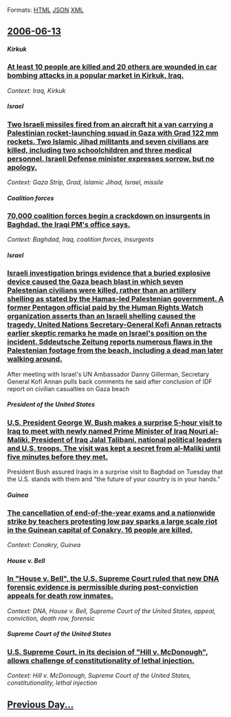
Formats: [HTML](2006/06/13/index.html)  [JSON](2006/06/13/index.json)  [XML](2006/06/13/index.xml)  

## [2006-06-13](/news/2006/06/13/index.md)

##### Kirkuk
### [ At least 10 people are killed and 20 others are wounded in car bombing attacks in a popular market in Kirkuk, Iraq. ](/news/2006/06/13/at-least-10-people-are-killed-and-20-others-are-wounded-in-car-bombing-attacks-in-a-popular-market-in-kirkuk-iraq.md)
_Context: Iraq, Kirkuk_

##### Israel
### [ Two Israeli missiles fired from an aircraft hit a van carrying a Palestinian rocket-launching squad in Gaza with Grad 122 mm rockets. Two Islamic Jihad militants and seven civilians are killed, including two schoolchildren and three medical personnel. Israeli Defense minister expresses sorrow, but no apology. ](/news/2006/06/13/two-israeli-missiles-fired-from-an-aircraft-hit-a-van-carrying-a-palestinian-rocket-launching-squad-in-gaza-with-grad-122-mm-rockets-two-i.md)
_Context: Gaza Strip, Grad, Islamic Jihad, Israel, missile_

##### Coalition forces
### [ 70,000 coalition forces begin a crackdown on insurgents in Baghdad, the Iraqi PM's office says. ](/news/2006/06/13/70-000-coalition-forces-begin-a-crackdown-on-insurgents-in-baghdad-the-iraqi-pm-s-office-says.md)
_Context: Baghdad, Iraq, coalition forces, insurgents_

##### Israel
### [ Israeli investigation brings evidence that a buried explosive device caused the Gaza beach blast in which seven Palestenian civilians were killed, rather than an artillery shelling as stated by the Hamas-led Palestenian government. A former Pentagon official paid by the Human Rights Watch organization asserts than an Israeli shelling caused the tragedy. United Nations Secretary-General Kofi Annan retracts earlier skeptic remarks he made on Israel's position on the incident. Sddeutsche Zeitung reports numerous flaws in the Palestenian footage from the beach, including a dead man later walking around. ](/news/2006/06/13/israeli-investigation-brings-evidence-that-a-buried-explosive-device-caused-the-gaza-beach-blast-in-which-seven-palestenian-civilians-were.md)
After meeting with Israel&#39;s UN Ambassador Danny Gillerman, Secretary General Kofi Annan pulls back comments he said after conclusion of IDF report on civilian casualties on Gaza beach

##### President of the United States
### [ U.S. President George W. Bush makes a surprise 5-hour visit to Iraq to meet with newly named Prime Minister of Iraq Nouri al-Maliki, President of Iraq Jalal Talibani, national political leaders and U.S. troops. The visit was kept a secret from al-Maliki until five minutes before they met. ](/news/2006/06/13/u-s-president-george-w-bush-makes-a-surprise-5-hour-visit-to-iraq-to-meet-with-newly-named-prime-minister-of-iraq-nouri-al-maliki-presid.md)
President Bush assured Iraqis in a surprise visit to Baghdad on Tuesday that the U.S. stands with them and &#8220;the future of your country is in your hands.&#8221; 

##### Guinea
### [ The cancellation of end-of-the-year exams and a nationwide strike by teachers protesting low pay sparks a large scale riot in the Guinean capital of Conakry. 16 people are killed. ](/news/2006/06/13/the-cancellation-of-end-of-the-year-exams-and-a-nationwide-strike-by-teachers-protesting-low-pay-sparks-a-large-scale-riot-in-the-guinean-c.md)
_Context: Conakry, Guinea_

##### House v. Bell
### [ In "House v. Bell", the U.S. Supreme Court ruled that new DNA forensic evidence is permissible during post-conviction appeals for death row inmates. ](/news/2006/06/13/in-house-v-bell-the-u-s-supreme-court-ruled-that-new-dna-forensic-evidence-is-permissible-during-post-conviction-appeals-for-death-row.md)
_Context: DNA, House v. Bell, Supreme Court of the United States, appeal, conviction, death row, forensic_

##### Supreme Court of the United States
### [ U.S. Supreme Court, in its decision of "Hill v. McDonough", allows challenge of constitutionality of lethal injection. ](/news/2006/06/13/u-s-supreme-court-in-its-decision-of-hill-v-mcdonough-allows-challenge-of-constitutionality-of-lethal-injection.md)
_Context: Hill v. McDonough, Supreme Court of the United States, constitutionality, lethal injection_

## [Previous Day...](/news/2006/06/12/index.md)

